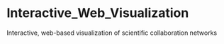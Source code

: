 # Interactive_Web_Visualization
Interactive, web-based visualization of scientific collaboration networks
